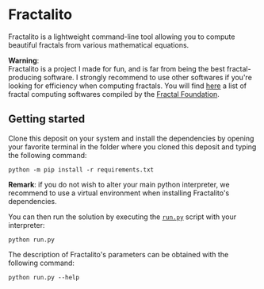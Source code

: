 # Fractalito

Fractalito is a lightweight command-line tool allowing you to compute beautiful fractals from various mathematical equations.

**Warning**:  
Fractalito is a project I made for fun, and is far from being the best fractal-producing software.
I strongly recommend to use other softwares if you're looking for efficiency when computing fractals.
You will find [here](https://fractalfoundation.org/resources/fractal-software/) a list of fractal computing softwares compiled by the [Fractal Foundation](https://fractalfoundation.org/).

## Getting started

Clone this deposit on your system and install the dependencies by opening your favorite terminal in the folder where you cloned this deposit and typing the following command:
```shell
python -m pip install -r requirements.txt
```

**Remark**: if you do not wish to alter your main python interpreter, we recommend to use a virtual environment when installing Fractalito's dependencies.

You can then run the solution by executing the [`run.py`](run.py) script with your interpreter:
```shell
python run.py
```

The description of Fractalito's parameters can be obtained with the following command:
```shell
python run.py --help
```
